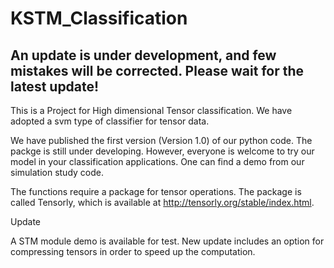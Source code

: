 # KSTM_Classification

## An update is under development, and few mistakes will be corrected. Please wait for the latest update!


This is a Project for High dimensional Tensor classification. We have adopted a svm type of classifier for tensor data.

We have published the first version (Version 1.0) of our python code. The packge is still under developing. However, everyone is welcome to try our model in your classification applications. One can find a demo from our simulation study code.


The functions require a package for tensor operations. The package is called Tensorly, which is available at http://tensorly.org/stable/index.html.


Update

A STM module demo is available for test. New update includes an option for compressing tensors in order to speed up the computation. 
